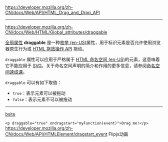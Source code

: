 https://developer.mozilla.org/zh-CN/docs/Web/API/HTML_Drag_and_Drop_API

--- 
https://developer.mozilla.org/zh-CN/docs/Web/HTML/Global_attributes/draggable

[全局属性](https://developer.mozilla.org/zh-CN/docs/Web/HTML/Global_attributes) **draggable** 是一种[枚举 (en-US)](https://developer.mozilla.org/en-US/docs/Glossary/Enumerated "Currently only available in English (US)")属性，用于标识元素是否允许使用浏览器原生行为或 [HTML 拖放操作 API](https://developer.mozilla.org/zh-CN/docs/Web/API/HTML_Drag_and_Drop_API) 拖动。

`draggable` 属性可以应用于严格属于 [HTML 命名空间 (en-US)](https://developer.mozilla.org/en-US/docs/Glossary/Namespace "Currently only available in English (US)")的元素，这意味着它不能应用于 [SVG](https://developer.mozilla.org/zh-CN/docs/Web/SVG)。关于命名空间声明的简介和作用的更多信息，请参阅[命名空间速成课](https://developer.mozilla.org/zh-CN/docs/Web/SVG/Namespaces_Crash_Course)。

`draggable` 可以有如下取值：

-   `true`：表示元素可以被拖动
-   `false`：表示元素不可以被拖动

--- 
[bsite](https://www.bilibili.com/video/BV1uN411u7GP/?spm_id_from=333.1007.top_right_bar_window_history.content.click&vd_source=62c8a03e66ff063b9af3e473fadb8049)

`<p draggable="true" ondragstart="myFunction(event)">Drag me!</p>`
https://developer.mozilla.org/zh-CN/docs/Web/API/HTMLElement/dragstart_event
Flipjs动画

